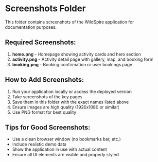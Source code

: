 # Screenshots Folder

This folder contains screenshots of the WildSpire application for documentation purposes.

## Required Screenshots:

1. **home.png** - Homepage showing activity cards and hero section
2. **activity.png** - Activity detail page with gallery, map, and booking form
3. **booking.png** - Booking confirmation or user bookings page

## How to Add Screenshots:

1. Run your application locally or access the deployed version
2. Take screenshots of the key pages
3. Save them in this folder with the exact names listed above
4. Ensure images are high quality (1920x1080 or similar)
5. Use PNG format for best quality

## Tips for Good Screenshots:

- Use a clean browser window (no bookmarks bar, etc.)
- Include realistic demo data
- Show the application in use with actual content
- Ensure all UI elements are visible and properly styled
